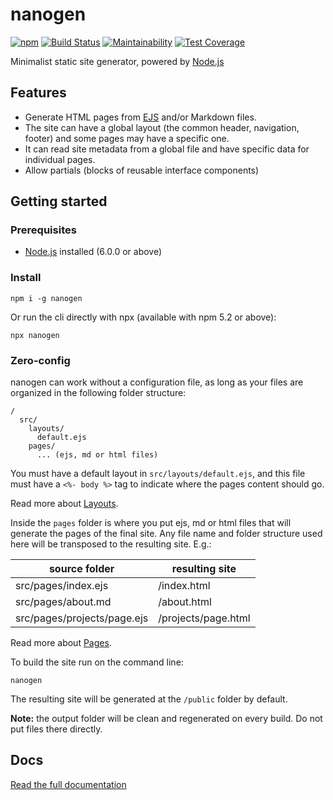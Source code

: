 # nanogen

[![npm](https://img.shields.io/npm/v/nanogen.svg)](https://www.npmjs.com/package/nanogen)
[![Build Status](https://travis-ci.org/doug2k1/nanogen.svg?branch=cli)](https://travis-ci.org/doug2k1/nanogen)
[![Maintainability](https://api.codeclimate.com/v1/badges/ab96ad49962fca4a6f2e/maintainability)](https://codeclimate.com/github/doug2k1/nanogen/maintainability)
[![Test Coverage](https://api.codeclimate.com/v1/badges/ab96ad49962fca4a6f2e/test_coverage)](https://codeclimate.com/github/doug2k1/nanogen/test_coverage)

Minimalist static site generator, powered by [Node.js](https://nodejs.org/en/)

## Features

* Generate HTML pages from [EJS](http://ejs.co/) and/or Markdown files.
* The site can have a global layout (the common header, navigation, footer) and some pages may have a specific one.
* It can read site metadata from a global file and have specific data for individual pages.
* Allow partials (blocks of reusable interface components)


## Getting started

### Prerequisites

* [Node.js](https://nodejs.org/en/) installed (6.0.0 or above)

### Install

```
npm i -g nanogen
```

Or run the cli directly with npx (available with npm 5.2 or above):

```
npx nanogen
```

### Zero-config

nanogen can work without a configuration file, as long as your files are organized in the following folder structure:

```
/
  src/
    layouts/
      default.ejs
    pages/
      ... (ejs, md or html files)
```

You must have a default layout in `src/layouts/default.ejs`, and this file must have a `<%- body %>` tag to indicate where the pages content should go.

Read more about [Layouts](#layouts).

Inside the `pages` folder is where you put ejs, md or html files that will generate the pages of the final site. Any file name and folder structure used here will be transposed to the resulting site. E.g.:

| source folder               | resulting site      |
|-----------------------------|---------------------|
| src/pages/index.ejs         | /index.html         |
| src/pages/about.md          | /about.html         |
| src/pages/projects/page.ejs | /projects/page.html |

Read more about [Pages](#pages).

To build the site run on the command line:

```
nanogen
```

The resulting site will be generated at the `/public` folder by default.

**Note:** the output folder will be clean and regenerated on every build. Do not put files there directly.

## Docs

[Read the full documentation](docs)